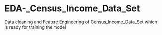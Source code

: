 # EDA-_Census_Income_Data_Set
Data cleaning and Feature Engineering of Census_Income_Data_Set which is ready for training the model
